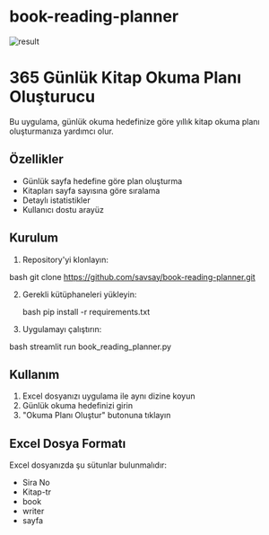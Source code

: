 # book-reading-planner

<img src="https://raw.githubusercontent.com/savsay/book-reading-planner/refs/heads/main/readmeresim.png" alt="result">

# 365 Günlük Kitap Okuma Planı Oluşturucu

Bu uygulama, günlük okuma hedefinize göre yıllık kitap okuma planı oluşturmanıza yardımcı olur.

## Özellikler

- Günlük sayfa hedefine göre plan oluşturma
- Kitapları sayfa sayısına göre sıralama
- Detaylı istatistikler
- Kullanıcı dostu arayüz

## Kurulum

1. Repository'yi klonlayın:

  bash
git clone https://github.com/savsay/book-reading-planner.git

2. Gerekli kütüphaneleri yükleyin:
   
   bash
pip install -r requirements.txt

3. Uygulamayı çalıştırın:
   
  bash
streamlit run book_reading_planner.py

## Kullanım

1. Excel dosyanızı uygulama ile aynı dizine koyun
2. Günlük okuma hedefinizi girin
3. "Okuma Planı Oluştur" butonuna tıklayın

## Excel Dosya Formatı

Excel dosyanızda şu sütunlar bulunmalıdır:
- Sira No
- Kitap-tr
- book
- writer
- sayfa

